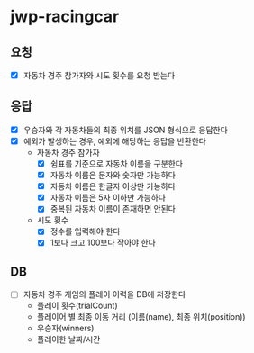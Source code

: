 # jwp-racingcar

## 요청

- [x] 자동차 경주 참가자와 시도 횟수를 요청 받는다

## 응답

- [x] 우승자와 각 자동차들의 최종 위치를 JSON 형식으로 응답한다
- [x] 예외가 발생하는 경우, 예외에 해당하는 응답을 반환한다
    - 자동차 경주 참가자
        - [x] 쉼표를 기준으로 자동차 이름을 구분한다
        - [x] 자동차 이름은 문자와 숫자만 가능하다
        - [x] 자동차 이름은 한글자 이상만 가능하다
        - [x] 자동차 이름은 5자 이하만 가능하다
        - [x] 중복된 자동차 이름이 존재하면 안된다
    - 시도 횟수
        - [x] 정수를 입력해야 한다
        - [x] 1보다 크고 100보다 작아야 한다

## DB

- [ ] 자동차 경주 게임의 플레이 이력을 DB에 저장한다
    - 플레이 횟수(trialCount)
    - 플레이어 별 최종 이동 거리 (이름(name), 최종 위치(position))
    - 우승자(winners)
    - 플레이한 날짜/시간
